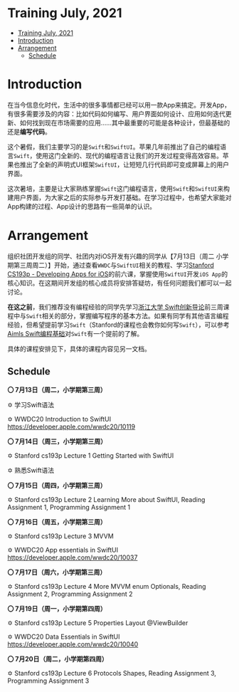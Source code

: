 # Training July, 2021

- [Training July, 2021](#training-july-2021)
- [Introduction](#introduction)
- [Arrangement](#arrangement)
  - [Schedule](#schedule)

# Introduction

在当今信息化时代，生活中的很多事情都已经可以用一款App来搞定。开发App，有很多需要涉及的内容：比如代码如何编写、用户界面如何设计、应用如何迭代更新、如何找到现在市场需要的应用……其中最重要的可能是各种设计，但最基础的还是**编写代码**。

这个暑假，我们主要学习的是`Swift`和`SwiftUI`。苹果几年前推出了自己的编程语言`Swift`，使用这门全新的、现代的编程语言让我们的开发过程变得高效容易。苹果也推出了全新的声明式UI框架`SwiftUI`，让短短几行代码即可变成屏幕上的用户界面。

这次暑培，主要是让大家熟练掌握`Swift`这门编程语言，使用`Swift`和`SwiftUI`来构建用户界面，为大家之后的实际参与开发打基础。在学习过程中，也希望大家能对App构建的过程、App设计的思路有一些简单的认识。

# Arrangement

组织社团开发组的同学、社团内对iOS开发有兴趣的同学从【7月13日（周二 小学期第三周周二）】开始，通过查看`WWDC`与`SwiftUI`相关的教程、学习[Stanford CS193p - Developing Apps for iOS](https://cs193p.sites.stanford.edu)的前六课，掌握使用`SwiftUI`开发`iOS App`的核心知识。在这期间开发组的核心成员将安排答疑坊，有任何问题我们都可以一起讨论。

**在这之前**，我们推荐没有编程经验的同学先学习[浙江大学 Swift创新导论](https://www.icourse163.org/course/ZJU-1450024180)前三周课程中与`Swift`相关的部分，掌握编写程序的基本方法。如果有同学有其他语言编程经验，但希望提前学习`Swift`（Stanford的课程也会教你如何写`Swift`），可以参考[Aimls Swift编程基础](https://www.bilibili.com/video/BV144411C7Gg)对`Swift`有一个提前的了解。

具体的课程安排见下，具体的课程内容见另一文档。

## Schedule

**〇 7月13日（周二，小学期第三周）**

✡ 学习Swift语法

✡ WWDC20 Introduction to SwiftUI https://developer.apple.com/wwdc20/10119

**〇 7月14日（周三，小学期第三周）**

✡ Stanford cs193p Lecture 1 Getting Started with SwiftUI

✡ 熟悉Swift语法

**〇 7月15日（周四，小学期第三周）**

✡ Stanford cs193p Lecture 2 Learning More about SwiftUI, Reading Assignment 1, Programming Assignment 1

**〇 7月16日（周五，小学期第三周）**

✡ Stanford cs193p Lecture 3 MVVM

✡ WWDC20 App essentials in SwiftUI https://developer.apple.com/wwdc20/10037

**〇 7月17日（周六，小学期第三周）**

✡ Stanford cs193p Lecture 4 More MVVM enum Optionals, Reading Assignment 2, Programming Assignment 2

**〇 7月19日（周一，小学期第四周）**

✡ Stanford cs193p Lecture 5 Properties Layout @ViewBuilder

✡ WWDC20 Data Essentials in SwiftUI https://developer.apple.com/wwdc20/10040

**〇 7月20日（周二，小学期第四周）**

✡ Stanford cs193p Lecture 6 Protocols Shapes, Reading Assignment 3, Programming Assignment 3